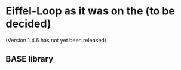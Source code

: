 # Eiffel-Loop as it was on the (to be decided)

(Version 1.4.6 has not yet been released)

## BASE library
